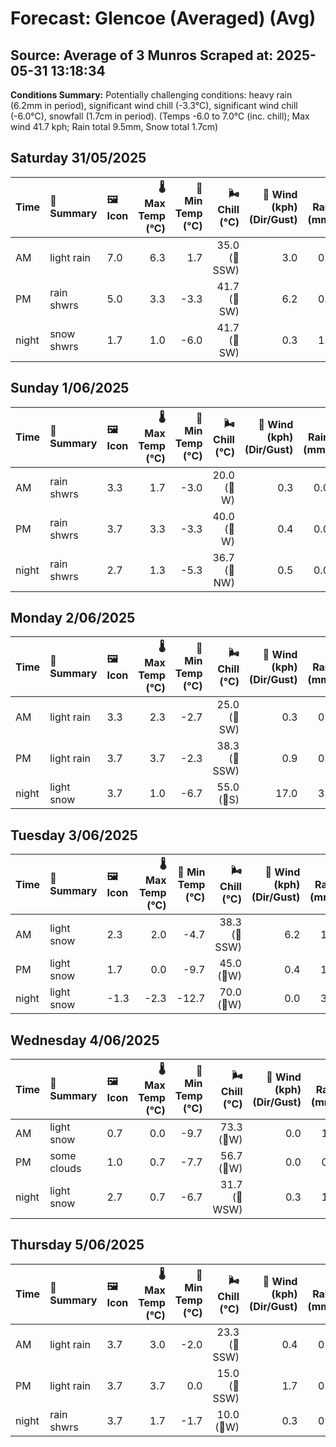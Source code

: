 # Forecast: Glencoe (Averaged) (Avg)
**Source:** Average of 3 Munros
**Scraped at:** 2025-05-31 13:18:34
---

**Conditions Summary:** Potentially challenging conditions: heavy rain (6.2mm in period), significant wind chill (-3.3°C), significant wind chill (-6.0°C), snowfall (1.7cm in period). (Temps -6.0 to 7.0°C (inc. chill); Max wind 41.7 kph; Rain total 9.5mm, Snow total 1.7cm)

## Saturday 31/05/2025
| **Time** | **📝 Summary** | **🖼️ Icon** | **🌡️ Max Temp (°C)** | **🥶 Min Temp (°C)** | **🌬️ Chill (°C)** | **💨 Wind (kph) (Dir/Gust)** | **💧 Rain (mm)** | **❄️ Snow (cm)** | **☁️ Cloud Base (m)** | **🧊 Freezing Lvl (m)** |
|:------- |:------- |:----- |--------------: |-------------: |-----------: |---------------------: |---------: |----------: |---------------: |----------------: |
| AM      | light rain | 7.0 | 6.3 | 1.7 | 35.0<br>(🧭SSW) | 3.0 | 0.0 | 366.7 | 2183.3 |
| PM      | rain shwrs | 5.0 | 3.3 | -3.3 | 41.7<br>(🧭SW) | 6.2 | 0.0 | 266.7 | 1866.7 |
| night   | snow shwrs | 1.7 | 1.0 | -6.0 | 41.7<br>(🧭SW) | 0.3 | 1.7 | 583.3 | 1250 |

## Sunday 1/06/2025
| **Time** | **📝 Summary** | **🖼️ Icon** | **🌡️ Max Temp (°C)** | **🥶 Min Temp (°C)** | **🌬️ Chill (°C)** | **💨 Wind (kph) (Dir/Gust)** | **💧 Rain (mm)** | **❄️ Snow (cm)** | **☁️ Cloud Base (m)** | **🧊 Freezing Lvl (m)** |
|:------- |:------- |:----- |--------------: |-------------: |-----------: |---------------------: |---------: |----------: |---------------: |----------------: |
| AM      | rain shwrs | 3.3 | 1.7 | -3.0 | 20.0<br>(🧭W) | 0.3 | 0.0 | 350 | 1300 |
| PM      | rain shwrs | 3.7 | 3.3 | -3.3 | 40.0<br>(🧭W) | 0.4 | 0.0 | 1433.3 | 1600 |
| night   | rain shwrs | 2.7 | 1.3 | -5.3 | 36.7<br>(🧭NW) | 0.5 | 0.0 | 366.7 | 1300 |

## Monday 2/06/2025
| **Time** | **📝 Summary** | **🖼️ Icon** | **🌡️ Max Temp (°C)** | **🥶 Min Temp (°C)** | **🌬️ Chill (°C)** | **💨 Wind (kph) (Dir/Gust)** | **💧 Rain (mm)** | **❄️ Snow (cm)** | **☁️ Cloud Base (m)** | **🧊 Freezing Lvl (m)** |
|:------- |:------- |:----- |--------------: |-------------: |-----------: |---------------------: |---------: |----------: |---------------: |----------------: |
| AM      | light rain | 3.3 | 2.3 | -2.7 | 25.0<br>(🧭SW) | 0.3 | 0.0 | 583.3 | 1350 |
| PM      | light rain | 3.7 | 3.7 | -2.3 | 38.3<br>(🧭SSW) | 0.9 | 0.0 | 650 | 1683.3 |
| night   | light snow | 3.7 | 1.0 | -6.7 | 55.0<br>(🧭S) | 17.0 | 3.7 | 283.3 | 1716.7 |

## Tuesday 3/06/2025
| **Time** | **📝 Summary** | **🖼️ Icon** | **🌡️ Max Temp (°C)** | **🥶 Min Temp (°C)** | **🌬️ Chill (°C)** | **💨 Wind (kph) (Dir/Gust)** | **💧 Rain (mm)** | **❄️ Snow (cm)** | **☁️ Cloud Base (m)** | **🧊 Freezing Lvl (m)** |
|:------- |:------- |:----- |--------------: |-------------: |-----------: |---------------------: |---------: |----------: |---------------: |----------------: |
| AM      | light snow | 2.3 | 2.0 | -4.7 | 38.3<br>(🧭SSW) | 6.2 | 1.3 | 200 | 1466.7 |
| PM      | light snow | 1.7 | 0.0 | -9.7 | 45.0<br>(🧭W) | 0.4 | 1.7 | 300 | 1316.7 |
| night   | light snow | -1.3 | -2.3 | -12.7 | 70.0<br>(🧭W) | 0.0 | 3.0 | 300 | 700 |

## Wednesday 4/06/2025
| **Time** | **📝 Summary** | **🖼️ Icon** | **🌡️ Max Temp (°C)** | **🥶 Min Temp (°C)** | **🌬️ Chill (°C)** | **💨 Wind (kph) (Dir/Gust)** | **💧 Rain (mm)** | **❄️ Snow (cm)** | **☁️ Cloud Base (m)** | **🧊 Freezing Lvl (m)** |
|:------- |:------- |:----- |--------------: |-------------: |-----------: |---------------------: |---------: |----------: |---------------: |----------------: |
| AM      | light snow | 0.7 | 0.0 | -9.7 | 73.3<br>(🧭W) | 0.0 | 1.7 | 250 | 1100 |
| PM      | some clouds | 1.0 | 0.7 | -7.7 | 56.7<br>(🧭W) | 0.0 | 0.0 | 383.3 | 1200 |
| night   | light snow | 2.7 | 0.7 | -6.7 | 31.7<br>(🧭WSW) | 0.3 | 1.0 | 566.7 | 1266.7 |

## Thursday 5/06/2025
| **Time** | **📝 Summary** | **🖼️ Icon** | **🌡️ Max Temp (°C)** | **🥶 Min Temp (°C)** | **🌬️ Chill (°C)** | **💨 Wind (kph) (Dir/Gust)** | **💧 Rain (mm)** | **❄️ Snow (cm)** | **☁️ Cloud Base (m)** | **🧊 Freezing Lvl (m)** |
|:------- |:------- |:----- |--------------: |-------------: |-----------: |---------------------: |---------: |----------: |---------------: |----------------: |
| AM      | light rain | 3.7 | 3.0 | -2.0 | 23.3<br>(🧭SSW) | 0.4 | 0.0 | 316.7 | 1550 |
| PM      | light rain | 3.7 | 3.7 | 0.0 | 15.0<br>(🧭SSW) | 1.7 | 0.0 | 300 | 1700 |
| night   | rain shwrs | 3.7 | 1.7 | -1.7 | 10.0<br>(🧭W) | 0.3 | 0.0 | 450 | 1650 |